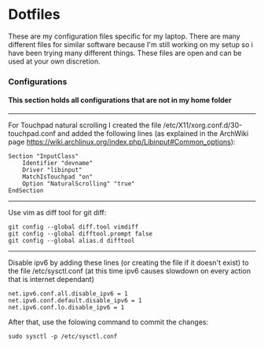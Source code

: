 # Dotfiles

These are my configuration files specific for my laptop. 
There are many different files for similar software because 
I'm still working on my setup so i have been trying many different things. These files are open
and can be used at your own discretion.

### Configurations

#### This section holds all configurations that are not in my home folder
    
------

For Touchpad natural scrolling I created the file /etc/X11/xorg.conf.d/30-touchpad.conf and added the following lines (as explained in the ArchWiki page https://wiki.archlinux.org/index.php/Libinput#Common_options):

```
Section "InputClass"
	Identifier "devname"
	Driver "libinput"
	MatchIsTouchpad "on"
	Option "NaturalScrolling" "true"
EndSection
```

------

Use vim as diff tool for git diff:

```fish
git config --global diff.tool vimdiff
git config --global difftool.prompt false
git config --global alias.d difftool
```

------

Disable ipv6 by adding these lines (or creating the file if it doesn't exist) to the file /etc/sysctl.conf (at this time ipv6 causes slowdown on every action that is internet dependant)

```fish
net.ipv6.conf.all.disable_ipv6 = 1
net.ipv6.conf.default.disable_ipv6 = 1
net.ipv6.conf.lo.disable_ipv6 = 1
```

After that, use the folowing command to commit the changes:

```
sudo sysctl -p /etc/sysctl.conf
```
